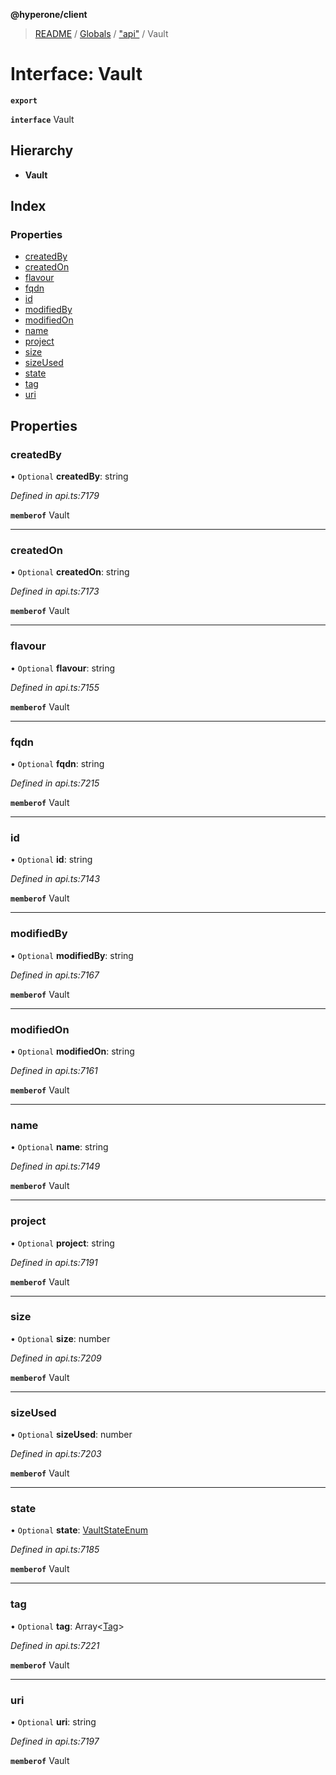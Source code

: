 **@hyperone/client**

> [README](../README.md) / [Globals](../globals.md) / ["api"](../modules/_api_.md) / Vault

# Interface: Vault

**`export`** 

**`interface`** Vault

## Hierarchy

* **Vault**

## Index

### Properties

* [createdBy](_api_.vault.md#createdby)
* [createdOn](_api_.vault.md#createdon)
* [flavour](_api_.vault.md#flavour)
* [fqdn](_api_.vault.md#fqdn)
* [id](_api_.vault.md#id)
* [modifiedBy](_api_.vault.md#modifiedby)
* [modifiedOn](_api_.vault.md#modifiedon)
* [name](_api_.vault.md#name)
* [project](_api_.vault.md#project)
* [size](_api_.vault.md#size)
* [sizeUsed](_api_.vault.md#sizeused)
* [state](_api_.vault.md#state)
* [tag](_api_.vault.md#tag)
* [uri](_api_.vault.md#uri)

## Properties

### createdBy

• `Optional` **createdBy**: string

*Defined in api.ts:7179*

**`memberof`** Vault

___

### createdOn

• `Optional` **createdOn**: string

*Defined in api.ts:7173*

**`memberof`** Vault

___

### flavour

• `Optional` **flavour**: string

*Defined in api.ts:7155*

**`memberof`** Vault

___

### fqdn

• `Optional` **fqdn**: string

*Defined in api.ts:7215*

**`memberof`** Vault

___

### id

• `Optional` **id**: string

*Defined in api.ts:7143*

**`memberof`** Vault

___

### modifiedBy

• `Optional` **modifiedBy**: string

*Defined in api.ts:7167*

**`memberof`** Vault

___

### modifiedOn

• `Optional` **modifiedOn**: string

*Defined in api.ts:7161*

**`memberof`** Vault

___

### name

• `Optional` **name**: string

*Defined in api.ts:7149*

**`memberof`** Vault

___

### project

• `Optional` **project**: string

*Defined in api.ts:7191*

**`memberof`** Vault

___

### size

• `Optional` **size**: number

*Defined in api.ts:7209*

**`memberof`** Vault

___

### sizeUsed

• `Optional` **sizeUsed**: number

*Defined in api.ts:7203*

**`memberof`** Vault

___

### state

• `Optional` **state**: [VaultStateEnum](../enums/_api_.vaultstateenum.md)

*Defined in api.ts:7185*

**`memberof`** Vault

___

### tag

• `Optional` **tag**: Array\<[Tag](_api_.tag.md)>

*Defined in api.ts:7221*

**`memberof`** Vault

___

### uri

• `Optional` **uri**: string

*Defined in api.ts:7197*

**`memberof`** Vault
